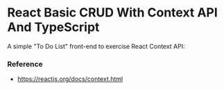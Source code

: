 # React Basic CRUD With Context API And TypeScript

A simple "To Do List" front-end to exercise React Context API:

### Reference

* https://reactjs.org/docs/context.html
